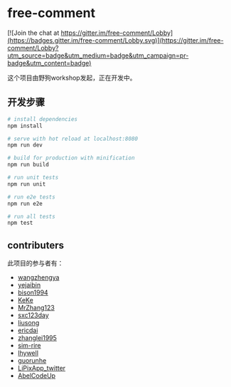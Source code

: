 # free-comment

[![Join the chat at https://gitter.im/free-comment/Lobby](https://badges.gitter.im/free-comment/Lobby.svg)](https://gitter.im/free-comment/Lobby?utm_source=badge&utm_medium=badge&utm_campaign=pr-badge&utm_content=badge)

这个项目由野狗workshop发起，正在开发中。


## 开发步骤

``` bash
# install dependencies
npm install

# serve with hot reload at localhost:8080
npm run dev

# build for production with minification
npm run build

# run unit tests
npm run unit

# run e2e tests
npm run e2e

# run all tests
npm test
```
## contributers

此项目的参与者有：

* [wangzhengya](https://github.com/wangzhengya)
* [yejaibin](https://github.com/yejaibin)
* [bison1994](https://github.com/bison1994)
* [KeKe](https://github.com/zkaip)
* [MrZhang123](https://github.com/MrZhang123)
* [sxc123day](https://github.com/sxc123day)
* [liusong](https://github.com/15369332367)
* [ericdai](https://github.com/ericdai)
* [zhanglei1995](https://github.com/zhanglei1995)
* [sim-rire](https://github.com/sim-rire)
* [lhywell](https://github.com/lhywell)
* [guorunhe](https://github.com/guorunhe)
* [LiPixApp_twitter]()
* [AbelCodeUp](https://github.com/AbelCodeUp)


